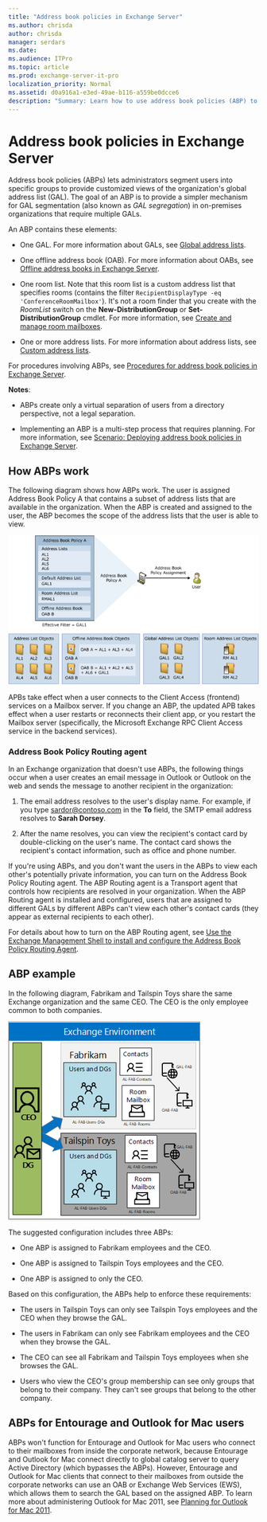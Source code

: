 ```yaml
---
title: "Address book policies in Exchange Server"
ms.author: chrisda
author: chrisda
manager: serdars
ms.date: 
ms.audience: ITPro
ms.topic: article
ms.prod: exchange-server-it-pro
localization_priority: Normal
ms.assetid: d0a916a1-e3ed-49ae-b116-a559be0dcce6
description: "Summary: Learn how to use address book policies (ABP) to create separate virtual organizations with a segmented global address list in Exchange Server."
---
```


# Address book policies in Exchange Server

Address book policies (ABPs) lets administrators segment users into specific groups to provide customized views of the organization's global address list (GAL). The goal of an ABP is to provide a simpler mechanism for GAL segmentation (also known as *GAL segregation*) in on-premises organizations that require multiple GALs.

 An ABP contains these elements: 

- One GAL. For more information about GALs, see [Global address lists](../address-lists/address-lists.md#global-address-lists).

- One offline address book (OAB). For more information about OABs, see [Offline address books in Exchange Server](../../email-addresses-and-address-books/offline-address-books/offline-address-books.md).

- One room list. Note that this room list is a custom address list that specifies rooms (contains the filter `RecipientDisplayType -eq 'ConferenceRoomMailbox'`). It's not a room finder that you create with the _RoomList_ switch on the **New-DistributionGroup** or **Set-DistributionGroup** cmdlet. For more information, see [Create and manage room mailboxes](../../recipients/room-mailboxes.md).

- One or more address lists. For more information about address lists, see [Custom address lists](../address-lists/address-lists.md#custom-address-lists).

For procedures involving ABPs, see [Procedures for address book policies in Exchange Server](abp-procedures.md).

 **Notes**:

- ABPs create only a virtual separation of users from a directory perspective, not a legal separation.

- Implementing an ABP is a multi-step process that requires planning. For more information, see [Scenario: Deploying address book policies in Exchange Server](abp-scenarios.md).

## How ABPs work

The following diagram shows how ABPs work. The user is assigned Address Book Policy A that contains a subset of address lists that are available in the organization. When the ABP is created and assigned to the user, the ABP becomes the scope of the address lists that the user is able to view.

![Overview of Address Book Policies](../../media/ITPro_Mailbox_ABPOverall.gif)

APBs take effect when a user connects to the Client Access (frontend) services on a Mailbox server. If you change an ABP, the updated APB takes effect when a user restarts or reconnects their client app, or you restart the Mailbox server (specifically, the Microsoft Exchange RPC Client Access service in the backend services).

### Address Book Policy Routing agent

In an Exchange organization that doesn't use ABPs, the following things occur when a user creates an email message in Outlook or Outlook on the web and sends the message to another recipient in the organization:

1. The email address resolves to the user's display name. For example, if you type sardor@contoso.com in the **To** field, the SMTP email address resolves to **Sarah Dorsey**.

2. After the name resolves, you can view the recipient's contact card by double-clicking on the user's name. The contact card shows the recipient's contact information, such as office and phone number.

If you're using ABPs, and you don't want the users in the ABPs to view each other's potentially private information, you can turn on the Address Book Policy Routing agent. The ABP Routing agent is a Transport agent that controls how recipients are resolved in your organization. When the ABP Routing agent is installed and configured, users that are assigned to different GALs by different ABPs can't view each other's contact cards (they appear as external recipients to each other).

For details about how to turn on the ABP Routing agent, see [Use the Exchange Management Shell to install and configure the Address Book Policy Routing Agent](abp-procedures.md#use-the-exchange-management-shell-to-install-and-configure-the-address-book-policy-routing-agent).

## ABP example

In the following diagram, Fabrikam and Tailspin Toys share the same Exchange organization and the same CEO. The CEO is the only employee common to both companies.

![Two Companies One CEO](../../media/ITPro_.png)

The suggested configuration includes three ABPs:

- One ABP is assigned to Fabrikam employees and the CEO.

- One ABP is assigned to Tailspin Toys employees and the CEO.

- One ABP is assigned to only the CEO.

Based on this configuration, the ABPs help to enforce these requirements:

- The users in Tailspin Toys can only see Tailspin Toys employees and the CEO when they browse the GAL.

- The users in Fabrikam can only see Fabrikam employees and the CEO when they browse the GAL.

- The CEO can see all Fabrikam and Tailspin Toys employees when she browses the GAL.

- Users who view the CEO's group membership can see only groups that belong to their company. They can't see groups that belong to the other company.

## ABPs for Entourage and Outlook for Mac users

ABPs won't function for Entourage and Outlook for Mac users who connect to their mailboxes from inside the corporate network, because Entourage and Outlook for Mac connect directly to global catalog server to query Active Directory (which bypasses the ABPs). However, Entourage and Outlook for Mac clients that connect to their mailboxes from outside the corporate networks can use an OAB or Exchange Web Services (EWS), which allows them to search the GAL based on the assigned ABP. To learn more about administering Outlook for Mac 2011, see [Planning for Outlook for Mac 2011](https://go.microsoft.com/fwlink/p/?LinkId=231878).
